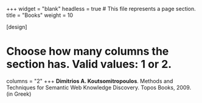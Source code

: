 +++
widget = "blank"
headless = true  # This file represents a page section.
title = "Books"
weight = 10

[design]
  # Choose how many columns the section has. Valid values: 1 or 2.
  columns = "2"
+++
**Dimitrios A. Koutsomitropoulos**. Methods and Techniques for Semantic Web Knowledge Discovery. Topos Books, 2009. (in Greek)

